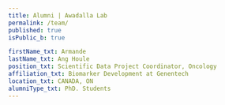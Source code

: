 ```yaml
---
title: Alumni | Awadalla Lab
permalink: /team/
published: true
isPublic_b: true

firstName_txt: Armande
lastName_txt: Ang Houle
position_txt: Scientific Data Project Coordinator, Oncology
affiliation_txt: Biomarker Development at Genentech
location_txt: CANADA, ON
alumniType_txt: PhD. Students
---
```

